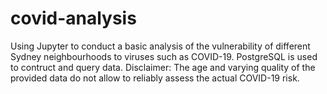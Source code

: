 # covid-analysis
Using Jupyter to conduct a basic analysis of the vulnerability of different Sydney neighbourhoods to viruses such as COVID-19. PostgreSQL is used to contruct and query data. Disclaimer: The age and varying quality of the provided data do not allow to reliably assess the actual COVID-19 risk.
